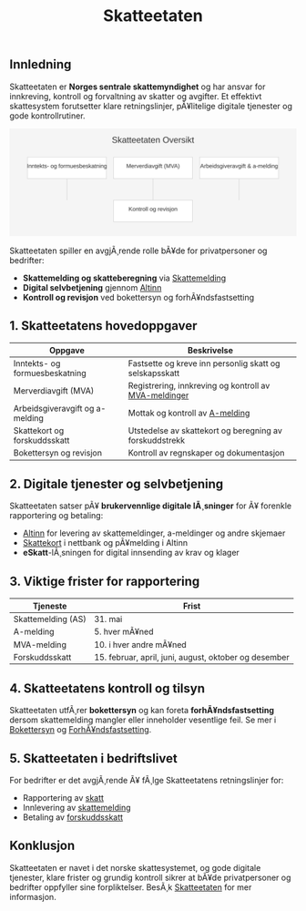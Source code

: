 ﻿---
title: "Skatteetaten"
meta_title: "Skatteetaten"
meta_description: '## Innledning'
slug: skatteetaten
type: blog
layout: pages/single
---

## Innledning
Skatteetaten er **Norges sentrale skattemyndighet** og har ansvar for innkreving, kontroll og forvaltning av skatter og avgifter. Et effektivt skattesystem forutsetter klare retningslinjer, pÃ¥litelige digitale tjenester og gode kontrollrutiner.

![Skatteetaten Oversikt](skatteetaten-structure.svg)

Skatteetaten spiller en avgjÃ¸rende rolle bÃ¥de for privatpersoner og bedrifter:

* **Skattemelding og skatteberegning** via [Skattemelding](/blogs/regnskap/skattemelding "Skattemelding - Komplett Guide til Utfylling og Innlevering")
* **Digital selvbetjening** gjennom [Altinn](/blogs/regnskap/hva-er-altinn "Hva er Altinn? Digital Portal for Offentlig Rapportering")
* **Kontroll og revisjon** ved bokettersyn og forhÃ¥ndsfastsetting

## 1. Skatteetatens hovedoppgaver

| **Oppgave**                     | **Beskrivelse**                                                                                       |
|---------------------------------|------------------------------------------------------------------------------------------------------|
| Inntekts- og formuesbeskatning | Fastsette og kreve inn personlig skatt og selskapsskatt                                             |
| Merverdiavgift (MVA)            | Registrering, innkreving og kontroll av [MVA-meldinger](/blogs/regnskap/hva-er-avgiftsplikt-mva "Hva er Avgiftsplikt (MVA)?") |
| Arbeidsgiveravgift og a-melding | Mottak og kontroll av [A-melding](/blogs/regnskap/hva-er-a-melding "Hva er A-melding? Rapportering til Skatteetaten for Arbeidsgivere") |
| Skattekort og forskuddsskatt    | Utstedelse av skattekort og beregning av forskuddstrekk                                               |
| Bokettersyn og revisjon         | Kontroll av regnskaper og dokumentasjon                                                               |

## 2. Digitale tjenester og selvbetjening

Skatteetaten satser pÃ¥ **brukervennlige digitale lÃ¸sninger** for Ã¥ forenkle rapportering og betaling:

* [Altinn](/blogs/regnskap/hva-er-altinn "Hva er Altinn? Digital Portal for Offentlig Rapportering") for levering av skattemeldinger, a-meldinger og andre skjemaer
* [Skattekort](/blogs/regnskap/hva-er-skattetrekkskonto "Hva er Skattetrekkskonto?") i nettbank og pÃ¥melding i Altinn
* **eSkatt**-lÃ¸sningen for digital innsending av krav og klager

## 3. Viktige frister for rapportering

| **Tjeneste**         | **Frist**                                                                              |
|----------------------|----------------------------------------------------------------------------------------|
| Skattemelding (AS)   | 31. mai                                                                                |
| A-melding            | 5. hver mÃ¥ned                                                                          |
| MVA-melding          | 10. i hver andre mÃ¥ned                                                                 |
| Forskuddsskatt       | 15. februar, april, juni, august, oktober og desember                                  |

## 4. Skatteetatens kontroll og tilsyn

Skatteetaten utfÃ¸rer **bokettersyn** og kan foreta **forhÃ¥ndsfastsetting** dersom skattemelding mangler eller inneholder vesentlige feil. Se mer i [Bokettersyn](/blogs/regnskap/bokettersyn "Hva er bokettersyn? Guide til Skatteetatens kontroll av regnskap") og [ForhÃ¥ndsfastsetting](/blogs/regnskap/forhandsfastsetting "Hva er ForhÃ¥ndsfastsetting?").

## 5. Skatteetaten i bedriftslivet

For bedrifter er det avgjÃ¸rende Ã¥ fÃ¸lge Skatteetatens retningslinjer for:

* Rapportering av [skatt](/blogs/regnskap/hva-er-skatt "Hva er Skatt? Komplett Guide til Bedriftsskatt, MVA og Skatteplanlegging")
* Innlevering av [skattemelding](/blogs/regnskap/skattemelding "Skattemelding - Komplett Guide til Utfylling og Innlevering")
* Betaling av [forskuddsskatt](/blogs/regnskap/hva-er-forskuddsskatt "Hva er Forskuddsskatt? Guide til Forskuddsskyldighet og Beregning")

## Konklusjon

Skatteetaten er navet i det norske skattesystemet, og gode digitale tjenester, klare frister og grundig kontroll sikrer at bÃ¥de privatpersoner og bedrifter oppfyller sine forpliktelser. BesÃ¸k [Skatteetaten](/blogs/regnskap/skatteetaten "Skatteetaten “ Norges Skatteadministrasjon og Skatteforvaltning") for mer informasjon.






